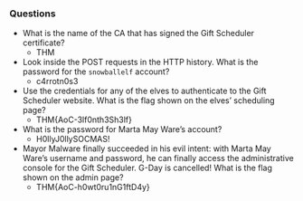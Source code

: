 ### Questions
- What is the name of the CA that has signed the Gift Scheduler certificate?
	- THM
- Look inside the POST requests in the HTTP history. What is the password for the `snowballelf` account?
	- c4rrotn0s3
- Use the credentials for any of the elves to authenticate to the Gift Scheduler website. What is the flag shown on the elves’ scheduling page?
	- THM{AoC-3lf0nth3Sh3lf}
- What is the password for Marta May Ware’s account?
	- H0llyJ0llySOCMAS!
- Mayor Malware finally succeeded in his evil intent: with Marta May Ware’s username and password, he can finally access the administrative console for the Gift Scheduler. G-Day is cancelled! What is the flag shown on the admin page?
	- THM{AoC-h0wt0ru1nG1ftD4y}